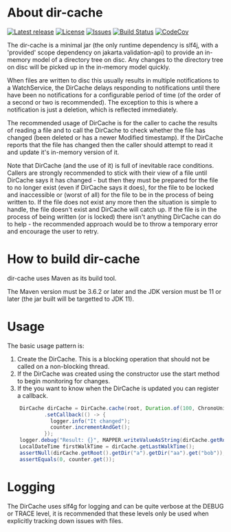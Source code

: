 # About dir-cache

[![Latest release](https://img.shields.io/github/release/yaytay/dir-cache.svg)](https://github.com/yaytay/dir-cache/latest)
[![License](https://img.shields.io/github/license/yaytay/dir-cache)](https://github.com/yaytay/dir-cache/blob/master/LICENCE.md)
[![Issues](https://img.shields.io/github/issues/yaytay/dir-cache)](https://github.com/yaytay/dir-cache/issues)
[![Build Status](https://github.com/yaytay/dir-cache/actions/workflows/buildtest.yml/badge.svg)](https://github.com/Yaytay/dir-cache/actions/workflows/buildtest.yml)
[![CodeCov](https://codecov.io/gh/Yaytay/dir-cache/branch/main/graph/badge.svg?token=ACHVK20T9Q)](https://codecov.io/gh/Yaytay/dir-cache)

The dir-cache is a minimal jar (the only runtime dependency is slf4j, with a 'provided' scope dependency on jakarta.validation-api) to provide an in-memory model of a directory tree on disc.
Any changes to the directory tree on disc will be picked up in the in-memory model quickly.

When files are written to disc this usually results in multiple notifications to a WatchService, the DirCache delays responding to 
notifications until there have been no notifications for a configurable period of time (of the order of a second or two is recommended).
The exception to this is where a notification is just a deletion, which is reflected immediately.

The recommended usage of DirCache is for the caller to cache the results of reading a file and to call the DirCache to check whether 
the file has changed (been deleted or has a newer Modified timestamp).
If the DirCache reports that the file has changed then the caller should attempt to read it and update it's in-memory version of it.

Note that DirCache (and the use of it) is full of inevitable race conditions.
Callers are strongly recommended to stick with their view of a file until DirCache says it has changed - but then they must be prepared
for the file to no longer exist (even if DirCache says it does), for the file to be locked and inaccessible or (worst of all) for the file to be in the process of being written to.
If the file does not exist any more then the situation is simple to handle, the file doesn't exist and DirCache will catch up.
If the file is in the process of being written (or is locked) there isn't anything DirCache can do to help - the recommended approach would be to throw a temporary
error and encourage the user to retry.
 

# How to build dir-cache
dir-cache uses Maven as its build tool.

The Maven version must be 3.6.2 or later and the JDK version must be 11 or later (the jar built will be targetted to JDK 11).

# Usage
The basic usage pattern is:
1. Create the DirCache.
   This is a blocking operation that should not be called on a non-blocking thread.
2. If the DirCache was created using the constructor use the start method to begin monitoring for changes.
3. If the you want to know when the DirCache is updated you can register a callback.


```java
    DirCache dirCache = DirCache.cache(root, Duration.of(100, ChronoUnit.MILLIS), Pattern.compile("^uk.*"))
            .setCallback(() -> {
              logger.info("It changed");
              counter.incrementAndGet();
            });
    logger.debug("Result: {}", MAPPER.writeValueAsString(dirCache.getRoot()));
    LocalDateTime firstWalkTime = dirCache.getLastWalkTime();
    assertNull(dirCache.getRoot().getDir("a").getDir("aa").get("bob"));
    assertEquals(0, counter.get());
```

# Logging
The DirCache uses slf4g for logging and can be quite verbose at the DEBUG or TRACE level, it is recommended that these levels 
only be used when explicitly tracking down issues with files.
